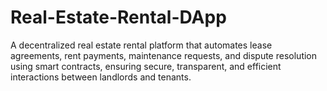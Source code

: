 # Real-Estate-Rental-DApp
A decentralized real estate rental platform that automates lease agreements, rent payments, maintenance requests, and dispute resolution using smart contracts, ensuring secure, transparent, and efficient interactions between landlords and tenants.
